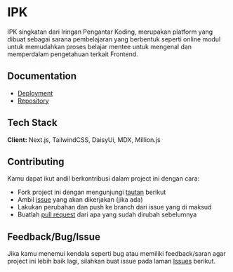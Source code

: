 # IPK

IPK singkatan dari Iringan Pengantar Koding, merupakan platform yang dibuat sebagai sarana pembelajaran yang berbentuk seperti online modul untuk memudahkan proses belajar mentee untuk mengenal dan memperdalam pengetahuan terkait Frontend.

## Documentation

- [Deployment](https://ipk.devanada.com)
- [Repository](https://github.com/devanada/ipk)

## Tech Stack

**Client:** Next.js, TailwindCSS, DaisyUi, MDX, Million.js

## Contributing

Kamu dapat ikut andil berkontribusi dalam project ini dengan cara:

- Fork project ini dengan mengunjungi [tautan](https://github.com/devanada/ipk/fork) berikut
- Ambil [issue](https://github.com/devanada/ipk/issues) yang akan dikerjakan (jika ada)
- Lakukan perubahan dan push ke branch dari issue yang di maksud
- Buatlah [pull request](https://github.com/devanada/ipk/compare) dari apa yang sudah dirubah sebelumnya

## Feedback/Bug/Issue

Jika kamu menemui kendala seperti bug atau memiliki feedback/saran agar project ini lebih baik lagi, silahkan buat issue pada laman [Issues](https://github.com/devanada/ipk/issues/new) berikut.

